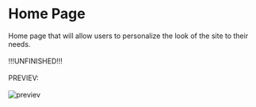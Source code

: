 # Home Page

Home page that will allow users to personalize the look of the site to their needs.
<br></br>
!!!UNFINISHED!!!
<br></br>
PREVIEV:
<br></br>
![previev](https://github.com/Whiter22/Home_Page/assets/106194707/b4a0d782-a542-4ab1-9090-2b6fb0c512a2)
